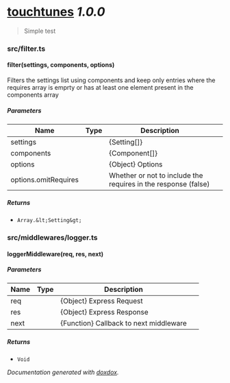 # [touchtunes](https://github.com/elyx0/touchtunes#readme) *1.0.0*

> Simple test


### src/filter.ts


#### filter(settings, components, options) 

Filters the settings list using components and keep only entries
where the requires array is emprty or has at least
one element present in the components array




##### Parameters

| Name | Type | Description |  |
| ---- | ---- | ----------- | -------- |
| settings |  | {Setting[]} | &nbsp; |
| components |  | {Component[]} | &nbsp; |
| options |  | {Object} Options | &nbsp; |
| options.omitRequires |  | Whether or not to include the requires in the response (false) | &nbsp; |




##### Returns


- `Array.&lt;Setting&gt;`  




### src/middlewares/logger.ts


#### loggerMiddleware(req, res, next) 






##### Parameters

| Name | Type | Description |  |
| ---- | ---- | ----------- | -------- |
| req |  | {Object} Express Request | &nbsp; |
| res |  | {Object} Express Response | &nbsp; |
| next |  | {Function} Callback to next middleware | &nbsp; |




##### Returns


- `Void`




*Documentation generated with [doxdox](https://github.com/neogeek/doxdox).*
